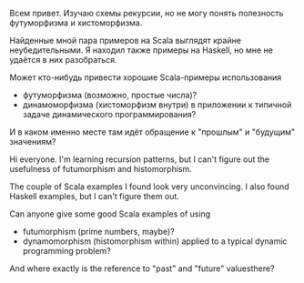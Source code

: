 Всем привет. Изучаю схемы рекурсии, но не могу понять полезность футуморфизма и хистоморфизма.

Найденные мной пара примеров на Scala выглядят крайне неубедительными. Я находил также примеры на Haskell, но мне не удаётся в них разобраться.

Может кто-нибудь привести хорошие Scala-примеры использования
- футуморфизма (возможно, простые числа)?
- динамоморфизма (хистоморфизм внутри) в приложении к типичной задаче динамического программирования?

И в  каком именно месте там идёт обращение к "прошлым" и "будущим" значениям?



Hi everyone. I'm learning recursion patterns, but I can't figure out the usefulness of futumorphism and histomorphism.

The couple of Scala examples I found look very unconvincing. I also found Haskell examples, but I can't figure them out.

Can anyone give some good Scala examples of using
- futumorphism (prime numbers, maybe)?
- dynamomorphism (histomorphism within) applied to a typical dynamic programming problem?

And where exactly is the reference to "past" and "future" values ​​there?